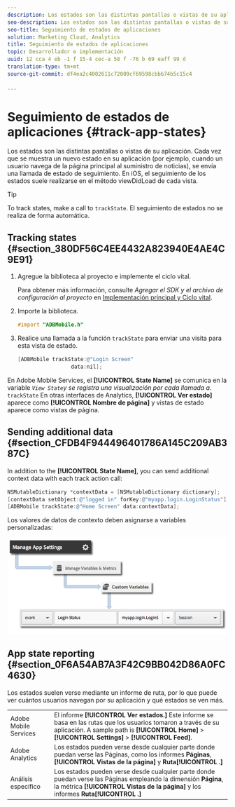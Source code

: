 ```yaml
---
description: Los estados son las distintas pantallas o vistas de su aplicación. Cada vez que se muestra un nuevo estado en su aplicación (por ejemplo, cuando un usuario navega de la página principal al suministro de noticias), se envía una llamada de estado de seguimiento. En iOS, el seguimiento de los estados suele realizarse en el método viewDidLoad de cada vista.
seo-description: Los estados son las distintas pantallas o vistas de su aplicación. Cada vez que se muestra un nuevo estado en su aplicación (por ejemplo, cuando un usuario navega de la página principal al suministro de noticias), se envía una llamada de estado de seguimiento. En iOS, el seguimiento de los estados suele realizarse en el método viewDidLoad de cada vista.
seo-title: Seguimiento de estados de aplicaciones
solution: Marketing Cloud, Analytics
title: Seguimiento de estados de aplicaciones
topic: Desarrollador e implementación
uuid: 12 cca 4 eb -1 f 15-4 cec-a 58 f -76 b 69 eaff 99 d
translation-type: tm+mt
source-git-commit: df4ea2c4002611c72009cf69598cbbb74b5c15c4

---
```



# Seguimiento de estados de aplicaciones {#track-app-states}

Los estados son las distintas pantallas o vistas de su aplicación. Cada vez que se muestra un nuevo estado en su aplicación (por ejemplo, cuando un usuario navega de la página principal al suministro de noticias), se envía una llamada de estado de seguimiento. En iOS, el seguimiento de los estados suele realizarse en el método viewDidLoad de cada vista.

>[!TIP]
>
>To track states, make a call to `trackState`. El seguimiento de estados no se realiza de forma automática.

## Tracking states {#section_380DF56C4EE4432A823940E4AE4C9E91}

1. Agregue la biblioteca al proyecto e implemente el ciclo vital.

   Para obtener más información, consulte *Agregar el SDK y el archivo de configuración al proyecto* en [Implementación principal y Ciclo vital](/help/ios/getting-started/dev-qs.md).
1. Importe la biblioteca.

   ```objective-c
   #import "ADBMobile.h"
   ```

1. Realice una llamada a la función `trackState` para enviar una visita para esta vista de estado.

   ```objective-c
   [ADBMobile trackState:@"Login Screen"  
                    data:nil];
   ```

En Adobe Mobile Services, el **[!UICONTROL State Name]** se comunica en la variable *`View State`y se registra una visualización por cada llamada a*. `trackState` En otras interfaces de Analytics, **[!UICONTROL Ver estado]** aparece como **[!UICONTROL Nombre de página]** y vistas de estado aparece como vistas de página.

## Sending additional data {#section_CFDB4F944496401786A145C209AB387C}

In addition to the **[!UICONTROL State Name]**, you can send additional context data with each track action call:

```objective-c
NSMutableDictionary *contextData = [NSMutableDictionary dictionary]; 
[contextData setObject:@"logged in" forKey:@"myapp.login.LoginStatus"]; 
[ADBMobile trackState:@"Home Screen" data:contextData];
```

Los valores de datos de contexto deben asignarse a variables personalizadas:

![](assets/map-variable-context-state.png)

## App state reporting {#section_0F6A54AB7A3F42C9BB042D86A0FC4630}

Los estados suelen verse mediante un informe de ruta, por lo que puede ver cuántos usuarios navegan por su aplicación y qué estados se ven más.

|  |  |
|--- |--- |
| Adobe Mobile Services  | El informe **[!UICONTROL Ver estados.]** Este informe se basa en las rutas que los usuarios tomaron a través de su aplicación. A sample path is  **[!UICONTROL Home]**  &gt;  **[!UICONTROL Settings]**  &gt; **[!UICONTROL Feed]**. |
| Adobe Analytics | Los estados pueden verse desde cualquier parte donde puedan verse las Páginas, como los informes **Páginas**, **[!UICONTROL Vistas de la página]** y **Ruta[!UICONTROL .]** |
| Análisis específico | Los estados pueden verse desde cualquier parte donde puedan verse las Páginas empleando la dimensión **Página**, la métrica **[!UICONTROL Vistas de la página]** y los informes **Ruta[!UICONTROL .]** |
